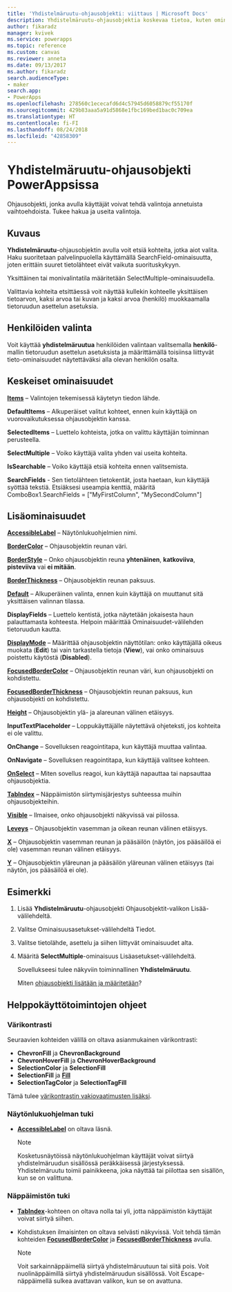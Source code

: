 ```yaml
---
title: 'Yhdistelmäruutu-ohjausobjekti: viittaus | Microsoft Docs'
description: Yhdistelmäruutu-ohjausobjektia koskevaa tietoa, kuten ominaisuuksia ja esimerkkejä
author: fikaradz
manager: kvivek
ms.service: powerapps
ms.topic: reference
ms.custom: canvas
ms.reviewer: anneta
ms.date: 09/13/2017
ms.author: fikaradz
search.audienceType:
- maker
search.app:
- PowerApps
ms.openlocfilehash: 278560c1ececafd6d4c57945d6058879cf55170f
ms.sourcegitcommit: 429b83aaa5a91d5868e1fbc169bed1bac0c709ea
ms.translationtype: HT
ms.contentlocale: fi-FI
ms.lasthandoff: 08/24/2018
ms.locfileid: "42858309"
---
```

# <a name="combo-box-control-in-powerapps"></a>Yhdistelmäruutu-ohjausobjekti PowerAppsissa
Ohjausobjekti, jonka avulla käyttäjät voivat tehdä valintoja annetuista vaihtoehdoista.  Tukee hakua ja useita valintoja.

## <a name="description"></a>Kuvaus
**Yhdistelmäruutu**-ohjausobjektin avulla voit etsiä kohteita, jotka aiot valita.  Haku suoritetaan palvelinpuolella käyttämällä SearchField-ominaisuutta, joten erittäin suuret tietolähteet eivät vaikuta suorituskykyyn.  

Yksittäinen tai monivalintatila määritetään SelectMultiple-ominaisuudella.

Valittavia kohteita etsittäessä voit näyttää kullekin kohteelle yksittäisen tietoarvon, kaksi arvoa tai kuvan ja kaksi arvoa (henkilö) muokkaamalla tietoruudun asettelun asetuksia.

## <a name="people-picker"></a>Henkilöiden valinta
Voit käyttää **yhdistelmäruutua** henkilöiden valintaan valitsemalla **henkilö**-mallin tietoruudun asettelun asetuksista ja määrittämällä toisiinsa liittyvät tieto-ominaisuudet näytettäväksi alla olevan henkilön osalta.

## <a name="key-properties"></a>Keskeiset ominaisuudet
**[Items](properties-core.md)**  – Valintojen tekemisessä käytetyn tiedon lähde.

**DefaultItems** – Alkuperäiset valitut kohteet, ennen kuin käyttäjä on vuorovaikutuksessa ohjausobjektin kanssa.

**SelectedItems** – Luettelo kohteista, jotka on valittu käyttäjän toiminnan perusteella.

**SelectMultiple** – Voiko käyttäjä valita yhden vai useita kohteita.

**IsSearchable** – Voiko käyttäjä etsiä kohteita ennen valitsemista.

**SearchFields** - Sen tietolähteen tietokentät, josta haetaan, kun käyttäjä syöttää tekstiä.  Etsiäksesi useampia kenttiä, määritä ComboBox1.SearchFields = ["MyFirstColumn", "MySecondColumn"]

## <a name="additional-properties"></a>Lisäominaisuudet
**[AccessibleLabel](properties-accessibility.md)** – Näytönlukuohjelmien nimi.

**[BorderColor](properties-color-border.md)** – Ohjausobjektin reunan väri.

**[BorderStyle](properties-color-border.md)** – Onko ohjausobjektin reuna **yhtenäinen**, **katkoviiva**, **pisteviiva** vai **ei mitään**.

**[BorderThickness](properties-color-border.md)** – Ohjausobjektin reunan paksuus.

**[Default](properties-core.md)** – Alkuperäinen valinta, ennen kuin käyttäjä on muuttanut sitä yksittäisen valinnan tilassa.

**DisplayFields** – Luettelo kentistä, jotka näytetään jokaisesta haun palauttamasta kohteesta.  Helpoin määrittää Ominaisuudet-välilehden tietoruudun kautta.

**[DisplayMode](properties-core.md)** – Määrittää ohjausobjektin näyttötilan: onko käyttäjällä oikeus muokata (**Edit**) tai vain tarkastella tietoja (**View**), vai onko ominaisuus poistettu käytöstä (**Disabled**).

**[FocusedBorderColor](properties-color-border.md)**  – Ohjausobjektin reunan väri, kun ohjausobjekti on kohdistettu.

**[FocusedBorderThickness](properties-color-border.md)** – Ohjausobjektin reunan paksuus, kun ohjausobjekti on kohdistettu.

**[Height](properties-size-location.md)** – Ohjausobjektin ylä- ja alareunan välinen etäisyys.

**InputTextPlaceholder** – Loppukäyttäjälle näytettävä ohjeteksti, jos kohteita ei ole valittu.

**OnChange** – Sovelluksen reagointitapa, kun käyttäjä muuttaa valintaa.

**OnNavigate** – Sovelluksen reagointitapa, kun käyttäjä valitsee kohteen.

**[OnSelect](properties-core.md)** – Miten sovellus reagoi, kun käyttäjä napauttaa tai napsauttaa ohjausobjektia.

**[TabIndex](properties-accessibility.md)** – Näppäimistön siirtymisjärjestys suhteessa muihin ohjausobjekteihin.

**[Visible](properties-core.md)** – Ilmaisee, onko ohjausobjekti näkyvissä vai piilossa.

**[Leveys](properties-size-location.md)** – Ohjausobjektin vasemman ja oikean reunan välinen etäisyys.

**[X](properties-size-location.md)** – Ohjausobjektin vasemman reunan ja pääsäilön (näytön, jos pääsäilöä ei ole) vasemman reunan välinen etäisyys.

**[Y](properties-size-location.md)** – Ohjausobjektin yläreunan ja pääsäilön yläreunan välinen etäisyys (tai näytön, jos pääsäilöä ei ole).

## <a name="example"></a>Esimerkki
1. Lisää **Yhdistelmäruutu**-ohjausobjekti Ohjausobjektit-valikon Lisää-välilehdeltä.  
2. Valitse Ominaisuusasetukset-välilehdeltä Tiedot.  
3. Valitse tietolähde, asettelu ja siihen liittyvät ominaisuudet alta.
4. Määritä **SelectMultiple**-ominaisuus Lisäasetukset-välilehdeltä.

    Sovellukseesi tulee näkyviin toiminnallinen **Yhdistelmäruutu**.

    Miten [ohjausobjekti lisätään ja määritetään](../add-configure-controls.md)?


## <a name="accessibility-guidelines"></a>Helppokäyttötoimintojen ohjeet
### <a name="color-contrast"></a>Värikontrasti
Seuraavien kohteiden välillä on oltava asianmukainen värikontrasti:
* **ChevronFill** ja **ChevronBackground**
* **ChevronHoverFill** ja **ChevronHoverBackground**
* **SelectionColor** ja **SelectionFill**
* **SelectionFill** ja **[Fill](properties-color-border.md)**
* **SelectionTagColor** ja **SelectionTagFill**

Tämä tulee [värikontrastin vakiovaatimusten lisäksi](../accessible-apps-color.md).

### <a name="screen-reader-support"></a>Näytönlukuohjelman tuki
* **[AccessibleLabel](properties-accessibility.md)** on oltava läsnä.

    > [!NOTE]
  > Kosketusnäytöissä näytönlukuohjelman käyttäjät voivat siirtyä yhdistelmäruudun sisällössä peräkkäisessä järjestyksessä. Yhdistelmäruutu toimii painikkeena, joka näyttää tai piilottaa sen sisällön, kun se on valittuna.

### <a name="keyboard-support"></a>Näppäimistön tuki
* **[TabIndex](properties-accessibility.md)**-kohteen on oltava nolla tai yli, jotta näppäimistön käyttäjät voivat siirtyä siihen.
* Kohdistuksen ilmaisinten on oltava selvästi näkyvissä. Voit tehdä tämän kohteiden **[FocusedBorderColor](properties-color-border.md)** ja **[FocusedBorderThickness](properties-color-border.md)** avulla.

    > [!NOTE]
  > Voit sarkainnäppäimellä siirtyä yhdistelmäruutuun tai siitä pois. Voit nuolinäppäimillä siirtyä yhdistelmäruudun sisällössä. Voit Escape-näppäimellä sulkea avattavan valikon, kun se on avattuna.

